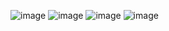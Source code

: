 ![image](https://github.com/Abanoubyanni/Vacuum-Cleaner/assets/93224083/ae85e39f-e7c3-4516-a48b-7ffdcfacfe64)
![image](https://github.com/Abanoubyanni/Vacuum-Cleaner/assets/93224083/04105156-11c2-46f0-9f06-1777d89f2b98)
![image](https://github.com/Abanoubyanni/Vacuum-Cleaner/assets/93224083/a4aa3e76-552d-4203-be6a-4748e7a40b42)
![image](https://github.com/Abanoubyanni/Vacuum-Cleaner/assets/93224083/83679108-b4bf-4a0b-ad6d-6d2042f102f6)

